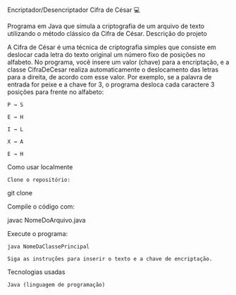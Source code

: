 Encriptador/Desencriptador Cifra de César 💻

Programa em Java que simula a criptografia de um arquivo de texto utilizando o método clássico da Cifra de César.
Descrição do projeto

A Cifra de César é uma técnica de criptografia simples que consiste em deslocar cada letra do texto original um número fixo de posições no alfabeto.
No programa, você insere um valor (chave) para a encriptação, e a classe CifraDeCesar realiza automaticamente o deslocamento das letras para a direita, de acordo com esse valor.
Por exemplo, se a palavra de entrada for peixe e a chave for 3, o programa desloca cada caractere 3 posições para frente no alfabeto:

    P → S

    E → H

    I → L

    X → A

    E → H

Como usar localmente

    Clone o repositório:

git clone 

Compile o código com:

javac NomeDoArquivo.java

Execute o programa:

    java NomeDaClassePrincipal

    Siga as instruções para inserir o texto e a chave de encriptação.

Tecnologias usadas

    Java (linguagem de programação)
